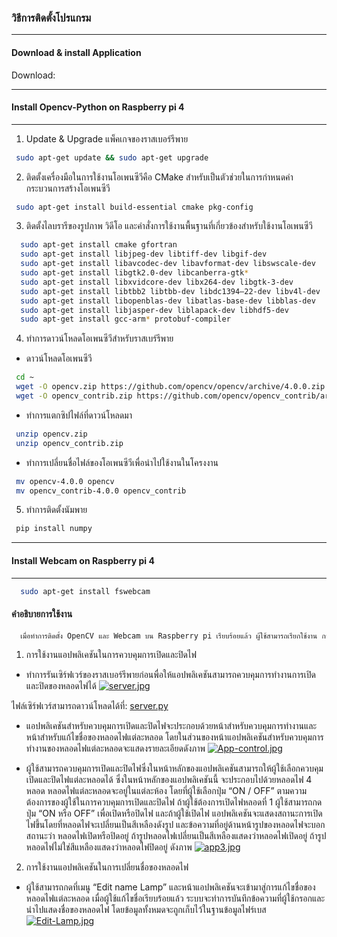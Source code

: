 ### วิธีการติดตั้งโปรแกรม
----------
#### Download & install Application
Download:

----------
#### Install Opencv-Python on Raspberry pi 4 
----------
1. Update & Upgrade แพ็คเกจของราสเบอร์รีพาย
 ```bash
  sudo apt-get update && sudo apt-get upgrade
 ```
2.	ติดตั้งเครื่องมือในการใช้งานโอเพนซีวีคือ CMake สำหรับเป็นตัวช่วยในการกำหนดค่ากระบวนการสร้างโอเพนซีวี
 ```bash
  sudo apt-get install build-essential cmake pkg-config
 ```
3. ติดตั้งไลบรารีของรูปภาพ วิดีโอ และคำสั่งการใช้งานพื้นฐานที่เกี่ยวข้องสำหรับใช้งานโอเพนซีวี
```bash
  sudo apt-get install cmake gfortran
  sudo apt-get install libjpeg-dev libtiff-dev libgif-dev
  sudo apt-get install libavcodec-dev libavformat-dev libswscale-dev
  sudo apt-get install libgtk2.0-dev libcanberra-gtk*
  sudo apt-get install libxvidcore-dev libx264-dev libgtk-3-dev
  sudo apt-get install libtbb2 libtbb-dev libdc1394–22-dev libv4l-dev
  sudo apt-get install libopenblas-dev libatlas-base-dev libblas-dev
  sudo apt-get install libjasper-dev liblapack-dev libhdf5-dev
  sudo apt-get install gcc-arm* protobuf-compiler
 ```
4. ทำการดาวน์โหลดโอเพนซีวีสำหรับราสเบร์รีพาย
- ดาวน์โหลดโอเพนซีวี
 ```bash
  cd ~
  wget -O opencv.zip https://github.com/opencv/opencv/archive/4.0.0.zip
  wget -O opencv_contrib.zip https://github.com/opencv/opencv_contrib/archive/4.0.0.zip
 ```
- ทำการแตกซิปไฟล์ที่ดาวน์โหลดมา
 ```bash
  unzip opencv.zip
  unzip opencv_contrib.zip
 ```
- ทำการเปลี่ยนชื่อไฟล์ของโอเพนซีวีเพื่อนำไปใช้งานในโครงงาน
 ```bash
  mv opencv-4.0.0 opencv
  mv opencv_contrib-4.0.0 opencv_contrib
 ```
5. ทำการติดตั้งนัมพาย
 ```bash
  pip install numpy
 ```
----------
#### Install Webcam on Raspberry pi 4 
----------
```bash
  sudo apt-get install fswebcam
 ```
#### คำอธิบายการใช้งาน
```bash
  เมื่อทำการติดตั้ง OpenCV และ Webcam บน Raspberry pi เรียบร้อยแล้ว ผู้ใช้สามารถเรียกใช้งาน การทำงานของกล้องเว็บแคมในการตรวจจับใบหน้าเพื่อสร้างระบบเตือนภัยอัตโนมัติและการทำงานของกล้องเว็บแคมในการตรวจจับมือเพื่อสร้างระบบควบคุมเครื่องใช้ไฟฟ้าอัตโนมัติ
 ```
 1. การใช้งานแอปพลิเคชันในการควบคุมการเปิดและปิดไฟ

- ทำการรันเซิร์ฟเวร์ของราสเบอร์รีพายก่อนพื่อให้แอปพลิเคชันสามารถควบคุมการทำงานการเปิดและปิดของหลอดไฟได้
[![server.jpg](https://i.postimg.cc/Bn12p7xm/server.jpg)](https://postimg.cc/gxmwkDth)

ไฟล์เซิร์ฟเวร์สามารถดาวน์โหลดได้ที่: [server.py]()

- แอปพลิเคชันสำหรับควบคุมการเปิดและปิดไฟจะประกอบด้วยหน้าสำหรับควบคุมการทำงานและหน้าสำหรับแก้ไขชื่อของหลอดไฟแต่ละหลอด โดยในส่วนของหน้าแอปพลิเคชันสำหรับควบคุมการทำงานของหลอดไฟแต่ละหลอดจะแสดงรายละเอียดดังภาพ
[![App-control.jpg](https://i.postimg.cc/KvbYwqS9/App-control.jpg)](https://postimg.cc/5jP1Fmtv)

- ผู้ใช้สามารถควบคุมการเปิดและปิดไฟซึ่งในหน้าหลักของแอปพลิเคชันสามารถให้ผู้ใช้เลือกควบคุมเปิดและปิดไฟแต่ละหลอดได้ ซึ่งในหน้าหลักของแอปพลิเคชันนี้ จะประกอบไปด้วยหลอดไฟ 4 หลอด หลอดไฟแต่ละหลอดจะอยู่ในแต่ละห้อง โดยที่ผู้ใช้เลือกปุ่ม “ON / OFF” ตามความต้องการของผู้ใช้ในการควบคุมการเปิดและปิดไฟ ถ้าผู้ใช้ต้องการเปิดไฟหลอดที่ 1 ผู้ใช้สามารถกดปุ่ม “ON หรือ OFF” เพื่อเปิดหรือปิดไฟ และถ้าผู้ใช้เปิดไฟ แอปพลิเคชันจะแสดงสถานะการเปิดไฟขึ้นโดยที่หลอดไฟจะเปลี่ยนเป็นสีเหลืองดังรูป และข้อความที่อยู่ด้านหน้ารูปของหลอดไฟจะบอกสถานะว่า หลอดไฟเปิดหรือปิดอยู่ ถ้ารูปหลอดไฟเปลี่ยนเป็นสีเหลืองแสดงว่าหลอดไฟเปิดอยู่ ถ้ารูปหลอดไฟไม่ใช่สีแหลืองแสดงว่าหลอดไฟปิดอยู่ ดังภาพ
[![app3.jpg](https://i.postimg.cc/SNxBnCWS/app3.jpg)](https://postimg.cc/14bCTgC2)

2.	การใช้งานแอปพลิเคชันในการเปลี่ยนชื่อของหลอดไฟ

- ผู้ใช้สามารถกดที่เมนู “Edit name Lamp” และหน้าแอปพลิเคชันจะเข้ามาสู่การแก้ไขชื่อของหลอดไฟแต่ละหลอด เมื่อผู้ใช้แก้ไขชื่อเรียบร้อยแล้ว ระบบจะทำการบันทึกข้อความที่ผู้ใช้กรอกและนำไปแสดงชื่อของหลอดไฟ โดยข้อมูลทั้งหมดจะถูกเก็บไว้ในฐานข้อมูลไฟร์เบส
[![Edit-Lamp.jpg](https://i.postimg.cc/wBpFmYSX/Edit-Lamp.jpg)](https://postimg.cc/68MCkg6q)













